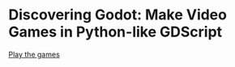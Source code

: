 # Discovering Godot: Make Video Games in Python-like GDScript

[Play the games](https://andredarcie.github.io/discovering-godot-course/)
